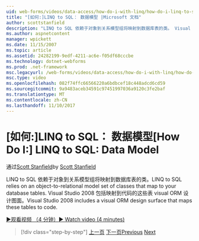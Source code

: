 ```yaml
---
uid: web-forms/videos/data-access/how-do-i-with-linq/how-do-i-linq-to-sql-data-model
title: "[如何:]LINQ to SQL： 数据模型 |Microsoft 文档"
author: scottstanfield
description: "LINQ to SQL 依赖于对象到关系模型组将映射到数据库表的类。 Visual Studio 2008 包括 visual 的 ORM 设计图面..."
ms.author: aspnetcontent
manager: wpickett
ms.date: 11/15/2007
ms.topic: article
ms.assetid: 24282199-9edf-4211-ac6e-f05df68cccbe
ms.technology: dotnet-webforms
ms.prod: .net-framework
msc.legacyurl: /web-forms/videos/data-access/how-do-i-with-linq/how-do-i-linq-to-sql-data-model
msc.type: video
ms.openlocfilehash: 082f74ffc66566220a6bdbcef18c448adcd6cd59
ms.sourcegitcommit: 9a9483aceb34591c97451997036a9120c3fe2baf
ms.translationtype: MT
ms.contentlocale: zh-CN
ms.lasthandoff: 11/10/2017
---
```

<a name="how-do-i-linq-to-sql-data-model"></a><span data-ttu-id="fcd9d-104">[如何:]LINQ to SQL： 数据模型</span><span class="sxs-lookup"><span data-stu-id="fcd9d-104">[How Do I:] LINQ to SQL: Data Model</span></span>
====================
<span data-ttu-id="fcd9d-105">通过[Scott Stanfield](https://github.com/scottstanfield)</span><span class="sxs-lookup"><span data-stu-id="fcd9d-105">by [Scott Stanfield](https://github.com/scottstanfield)</span></span>

<span data-ttu-id="fcd9d-106">LINQ to SQL 依赖于对象到关系模型组将映射到数据库表的类。</span><span class="sxs-lookup"><span data-stu-id="fcd9d-106">LINQ to SQL relies on an object-to-relational model set of classes that map to your database tables.</span></span> <span data-ttu-id="fcd9d-107">Visual Studio 2008 包括映射到代码的这些表 visual ORM 设计图面。</span><span class="sxs-lookup"><span data-stu-id="fcd9d-107">Visual Studio 2008 includes a visual ORM design surface that maps these tables to code.</span></span>

[<span data-ttu-id="fcd9d-108">&#9654;观看视频 （4 分钟）</span><span class="sxs-lookup"><span data-stu-id="fcd9d-108">&#9654; Watch video (4 minutes)</span></span>](https://channel9.msdn.com/Blogs/ASP-NET-Site-Videos/how-do-i-linq-to-sql-data-model)

>[!div class="step-by-step"]
<span data-ttu-id="fcd9d-109">[上一页](how-do-i-linq-to-sql-overview.md)
[下一页](how-do-i-linq-to-sql-querying-the-database.md)</span><span class="sxs-lookup"><span data-stu-id="fcd9d-109">[Previous](how-do-i-linq-to-sql-overview.md)
[Next](how-do-i-linq-to-sql-querying-the-database.md)</span></span>
